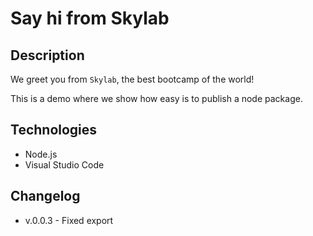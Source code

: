 # Say hi from Skylab

## Description

We greet you from `Skylab`, the best bootcamp of the world!

This is a demo where we show how easy is to publish a node package.

## Technologies

- Node.js
- Visual Studio Code

## Changelog

- v.0.0.3 - Fixed export